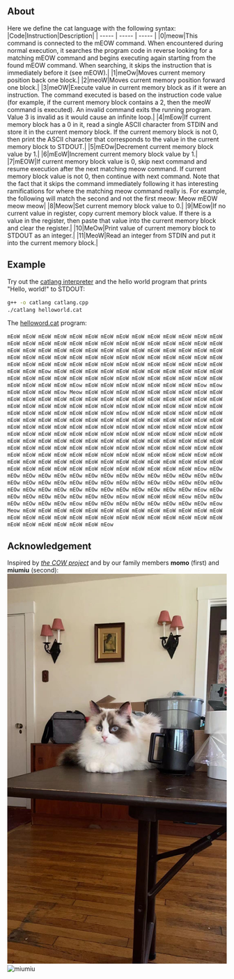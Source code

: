 ## About
Here we define the cat language with the following syntax:
|Code|Instruction|Description|
| ----- | ----- | ----- |
|0|meow|This command is connected to the mEOW command. When encountered during normal execution, it searches the program code in reverse looking for a matching mEOW command and begins executing again starting from the found mEOW command. When searching, it skips the instruction that is immediately before it (see mEOW).|
|1|meOw|Moves current memory position back one block.|
|2|meoW|Moves current memory position forward one block.|
|3|meOW|Execute value in current memory block as if it were an instruction. The command executed is based on the instruction code value (for example, if the current memory block contains a 2, then the meoW command is executed). An invalid command exits the running program. Value 3 is invalid as it would cause an infinite loop.|
|4|mEow|If current memory block has a 0 in it, read a single ASCII character from STDIN and store it in the current memory block. If the current memory block is not 0, then print the ASCII character that corresponds to the value in the current memory block to STDOUT.|
|5|mEOw|Decrement current memory block value by 1.|
|6|mEoW|Increment current memory block value by 1.|
|7|mEOW|If current memory block value is 0, skip next command and resume execution after the next matching meow command. If current memory block value is not 0, then continue with next command. Note that the fact that it skips the command immediately following it has interesting ramifications for where the matching meow command really is. For example, the following will match the second and not the first meow: Meow mEOW meow meow|
|8|Meow|Set current memory block value to 0.|
|9|MEow|If no current value in register, copy current memory block value. If there is a value in the register, then paste that value into the current memory block and clear the register.|
|10|MeOw|Print value of current memory block to STDOUT as an integer.|
|11|MeoW|Read an integer from STDIN and put it into the current memory block.|

## Example
Try out the [catlang interpreter](https://github.com/hxu296/catlang/blob/main/catlang.cpp) and the hello world program that prints "Hello, world!" to STDOUT:
```bash
g++ -o catlang catlang.cpp
./catlang helloworld.cat
```
The [helloword.cat](https://github.com/hxu296/catlang/blob/main/helloworld.cat) program:
```
mEoW mEoW mEoW mEoW mEoW mEoW mEoW mEoW mEoW mEoW mEoW mEoW mEoW mEoW mEoW mEoW mEoW mEoW mEoW mEoW mEoW mEoW mEoW mEoW mEoW mEoW mEoW mEoW mEoW mEoW mEoW mEoW mEoW mEoW mEoW mEoW mEoW mEoW mEoW mEoW mEoW mEoW mEoW mEoW mEoW mEoW mEoW mEoW mEoW mEoW mEoW mEoW mEoW mEoW mEoW mEoW mEoW mEoW mEoW mEoW mEoW mEoW mEoW mEoW mEoW mEoW mEoW mEoW mEoW mEoW mEoW mEoW mEow mEoW mEoW mEoW mEoW mEoW mEoW mEoW mEoW mEoW mEoW mEoW mEoW mEoW mEoW mEoW mEoW mEoW mEoW mEoW mEoW mEoW mEoW mEoW mEoW mEoW mEoW mEoW mEoW mEoW mEow mEoW mEoW mEoW mEoW mEoW mEoW mEoW mEow mEow mEoW mEoW mEoW mEow Meow mEoW mEoW mEoW mEoW mEoW mEoW mEoW mEoW mEoW mEoW mEoW mEoW mEoW mEoW mEoW mEoW mEoW mEoW mEoW mEoW mEoW mEoW mEoW mEoW mEoW mEoW mEoW mEoW mEoW mEoW mEoW mEoW mEoW mEoW mEoW mEoW mEoW mEoW mEoW mEoW mEoW mEoW mEoW mEoW mEow mEoW mEoW mEoW mEoW mEoW mEoW mEoW mEoW mEoW mEoW mEoW mEoW mEoW mEoW mEoW mEoW mEoW mEoW mEoW mEoW mEoW mEoW mEoW mEoW mEoW mEoW mEoW mEoW mEoW mEoW mEoW mEoW mEoW mEoW mEoW mEoW mEoW mEoW mEoW mEoW mEoW mEoW mEoW mEoW mEoW mEoW mEoW mEoW mEoW mEoW mEoW mEoW mEoW mEoW mEoW mEoW mEoW mEoW mEoW mEoW mEoW mEoW mEoW mEoW mEoW mEoW mEoW mEoW mEoW mEoW mEoW mEoW mEoW mEoW mEoW mEoW mEoW mEoW mEoW mEoW mEoW mEoW mEoW mEoW mEoW mEoW mEoW mEoW mEoW mEoW mEoW mEoW mEoW mEoW mEoW mEoW mEoW mEoW mEoW mEoW mEoW mEoW mEoW mEoW mEoW mEoW mEoW mEoW mEoW mEoW mEoW mEoW mEoW mEoW mEoW mEoW mEow mEOw mEOw mEOw mEOw mEOw mEOw mEOw mEOw mEOw mEOw mEOw mEOw mEOw mEOw mEOw mEOw mEOw mEOw mEOw mEOw mEOw mEOw mEOw mEOw mEOw mEOw mEOw mEOw mEOw mEOw mEOw mEOw mEOw mEOw mEOw mEOw mEOw mEOw mEOw mEOw mEOw mEow mEOw mEOw mEOw mEOw mEOw mEOw mEOw mEOw mEow mEoW mEoW mEoW mEow mEOw mEOw mEOw mEOw mEOw mEOw mEow mEOw mEOw mEOw mEOw mEOw mEOw mEOw mEOw mEow Meow mEoW mEoW mEoW mEoW mEoW mEoW mEoW mEoW mEoW mEoW mEoW mEoW mEoW mEoW mEoW mEoW mEoW mEoW mEoW mEoW mEoW mEoW mEoW mEoW mEoW mEoW mEoW mEoW mEoW mEoW mEoW mEoW mEoW mEow
```

## Acknowledgement
Inspired by *[the COW project](https://bigzaphod.github.io/COW/)* and by our family members **momo** (first) and **miumiu** (second):
![momo](./assets/hello_from_momo.jpeg)
![miumiu](./assets/hello_from_miumiu.jpeg)
